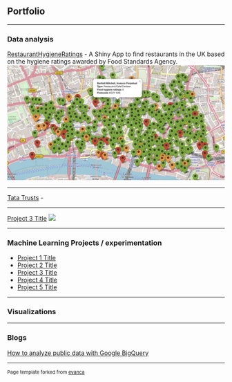 ## Portfolio

---

### Data analysis 

[RestaurantHygieneRatings](https://shreyaprojects.shinyapps.io/RestaurantRatings/) - A Shiny App to  find restaurants in the UK based on the hygiene ratings awarded by Food Standards Agency.
<img src="images/shiny.jpeg?raw=true"/> 

---
[Tata Trusts](https://www.tatatrusts.org/upload/pdf/overall-report-single.pdf) - 


---
[Project 3 Title](http://example.com/)
<img src="images/dummy_thumbnail.jpg?raw=true"/>

---

### Machine Learning Projects / experimentation

- [Project 1 Title](http://example.com/)
- [Project 2 Title](http://example.com/)
- [Project 3 Title](http://example.com/)
- [Project 4 Title](http://example.com/)
- [Project 5 Title](http://example.com/)

---

### Visualizations


---
### Blogs
[How to analyze public data with Google BigQuery](https://towardsdatascience.com/a-short-guide-to-analyze-public-data-from-google-bigquery-667126efbe24)

---
<p style="font-size:11px">Page template forked from <a href="https://github.com/evanca/quick-portfolio">evanca</a></p>
<!-- Remove above link if you don't want to attibute -->
